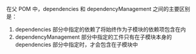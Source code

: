 在父 POM 中，dependencies 和 dependencyManagement 之间的主要区别是：
1. dependencies 部分中指定的依赖了将始终作为子模块的依赖项包含在内
2. dependencyManagement 部分中指定的工件只有在子模块本身的 dependencies 部分中指定时，才会包含在子模块中